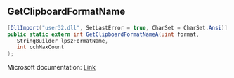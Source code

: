 ## GetClipboardFormatName

```csharp
[DllImport("user32.dll", SetLastError = true, CharSet = CharSet.Ansi)]
public static extern int GetClipboardFormatNameA(uint format,
   StringBuilder lpszFormatName,
   int cchMaxCount
);
```

Microsoft documentation: [Link](https://docs.microsoft.com/en-us/windows/win32/api/winuser/nf-winuser-getclipboardformatnamea)
